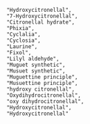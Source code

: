         "Hydroxycitronellal",
        "7-Hydroxycitronellal",
        "Citronellal hydrate",
        "Phixia",
        "Cyclalia",
        "Cyclosia",
        "Laurine",
        "Fixol",
        "Lilyl aldehyde",
        "Muguet synthetic",
        "Musuet synthetic",
        "Muguettine principle",
        "Musuettine principle",
        "hydroxy citronellal",
        "Oxydihydrocitronellal",
        "oxy dihydrocitronellal",
        "Hydroxycitronellal",
        "Hydroxycitronellal"
